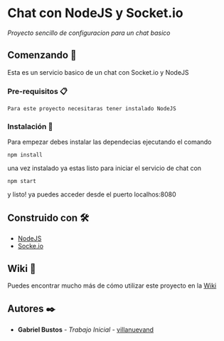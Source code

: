 # Chat con NodeJS y Socket.io

_Proyecto sencillo de configuracion para un chat basico_

## Comenzando 🚀

Esta es un servicio basico de un chat con Socket.io y NodeJS 

### Pre-requisitos 📋

```
Para este proyecto necesitaras tener instalado NodeJS
```

### Instalación 🔧

Para empezar debes instalar las dependecias ejecutando el comando
```
npm install
```
una vez instalado ya estas listo para iniciar el servicio de chat con
```
npm start
```
y listo! ya puedes acceder desde el puerto localhos:8080

## Construido con 🛠️

* [NodeJS](https://nodejs.org/es/) 
* [Socke.io](https://socket.io/) 

## Wiki 📖

Puedes encontrar mucho más de cómo utilizar este proyecto en la [Wiki](https://gabrielbustosweb.github.io/proyectos/chat)

## Autores ✒️

* **Gabriel Bustos** - *Trabajo Inicial* - [villanuevand](https://gabrielbustosweb.github.io)

